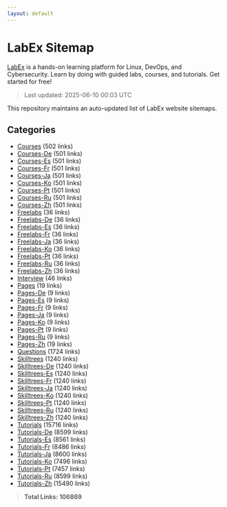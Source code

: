 ```yaml
---
layout: default
---
```


# LabEx Sitemap

[LabEx](https://labex.io) is a hands-on learning platform for Linux, DevOps, and Cybersecurity. Learn by doing with guided labs, courses, and tutorials. Get started for free!

> Last updated: 2025-06-10 00:03 UTC

This repository maintains an auto-updated list of LabEx website sitemaps.

## Categories

- [Courses](categories/courses.md) (502 links)
- [Courses-De](categories/courses-de.md) (501 links)
- [Courses-Es](categories/courses-es.md) (501 links)
- [Courses-Fr](categories/courses-fr.md) (501 links)
- [Courses-Ja](categories/courses-ja.md) (501 links)
- [Courses-Ko](categories/courses-ko.md) (501 links)
- [Courses-Pt](categories/courses-pt.md) (501 links)
- [Courses-Ru](categories/courses-ru.md) (501 links)
- [Courses-Zh](categories/courses-zh.md) (501 links)
- [Freelabs](categories/freelabs.md) (36 links)
- [Freelabs-De](categories/freelabs-de.md) (36 links)
- [Freelabs-Es](categories/freelabs-es.md) (36 links)
- [Freelabs-Fr](categories/freelabs-fr.md) (36 links)
- [Freelabs-Ja](categories/freelabs-ja.md) (36 links)
- [Freelabs-Ko](categories/freelabs-ko.md) (36 links)
- [Freelabs-Pt](categories/freelabs-pt.md) (36 links)
- [Freelabs-Ru](categories/freelabs-ru.md) (36 links)
- [Freelabs-Zh](categories/freelabs-zh.md) (36 links)
- [Interview](categories/interview.md) (46 links)
- [Pages](categories/pages.md) (19 links)
- [Pages-De](categories/pages-de.md) (9 links)
- [Pages-Es](categories/pages-es.md) (9 links)
- [Pages-Fr](categories/pages-fr.md) (9 links)
- [Pages-Ja](categories/pages-ja.md) (9 links)
- [Pages-Ko](categories/pages-ko.md) (9 links)
- [Pages-Pt](categories/pages-pt.md) (9 links)
- [Pages-Ru](categories/pages-ru.md) (9 links)
- [Pages-Zh](categories/pages-zh.md) (19 links)
- [Questions](categories/questions.md) (1724 links)
- [Skilltrees](categories/skilltrees.md) (1240 links)
- [Skilltrees-De](categories/skilltrees-de.md) (1240 links)
- [Skilltrees-Es](categories/skilltrees-es.md) (1240 links)
- [Skilltrees-Fr](categories/skilltrees-fr.md) (1240 links)
- [Skilltrees-Ja](categories/skilltrees-ja.md) (1240 links)
- [Skilltrees-Ko](categories/skilltrees-ko.md) (1240 links)
- [Skilltrees-Pt](categories/skilltrees-pt.md) (1240 links)
- [Skilltrees-Ru](categories/skilltrees-ru.md) (1240 links)
- [Skilltrees-Zh](categories/skilltrees-zh.md) (1240 links)
- [Tutorials](categories/tutorials.md) (15716 links)
- [Tutorials-De](categories/tutorials-de.md) (8599 links)
- [Tutorials-Es](categories/tutorials-es.md) (8561 links)
- [Tutorials-Fr](categories/tutorials-fr.md) (8486 links)
- [Tutorials-Ja](categories/tutorials-ja.md) (8600 links)
- [Tutorials-Ko](categories/tutorials-ko.md) (7496 links)
- [Tutorials-Pt](categories/tutorials-pt.md) (7457 links)
- [Tutorials-Ru](categories/tutorials-ru.md) (8599 links)
- [Tutorials-Zh](categories/tutorials-zh.md) (15490 links)

> **Total Links: 106869**

